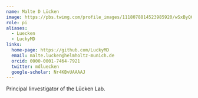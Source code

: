 ```yaml
---
name: Malte D Lücken
image: https://pbs.twimg.com/profile_images/1118078814523985920/wSxByQ6Y_400x400.png
role: pi
aliases:
  - Luecken
  - LuckyMD
links:
  home-page: https://github.com/LuckyMD
  email: malte.lucken@helmholtz-munich.de
  orcid: 0000-0001-7464-7921
  twitter: mdluecken
  google-scholar: Nr4KBvUAAAAJ
---
```


Principal Iinvestigator of the Lücken Lab.